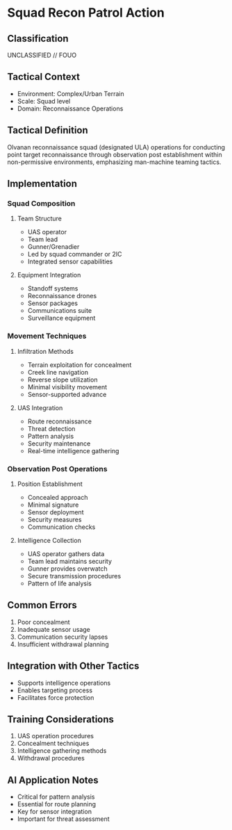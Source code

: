 # Squad Recon Patrol Action

## Classification

UNCLASSIFIED // FOUO

## Tactical Context

- Environment: Complex/Urban Terrain
- Scale: Squad level
- Domain: Reconnaissance Operations

## Tactical Definition

Olvanan reconnaissance squad (designated ULA) operations for conducting point
target reconnaissance through observation post establishment within
non-permissive environments, emphasizing man-machine teaming tactics.

## Implementation

### Squad Composition

1. Team Structure

   - UAS operator
   - Team lead
   - Gunner/Grenadier
   - Led by squad commander or 2IC
   - Integrated sensor capabilities

2. Equipment Integration
   - Standoff systems
   - Reconnaissance drones
   - Sensor packages
   - Communications suite
   - Surveillance equipment

### Movement Techniques

1. Infiltration Methods

   - Terrain exploitation for concealment
   - Creek line navigation
   - Reverse slope utilization
   - Minimal visibility movement
   - Sensor-supported advance

2. UAS Integration
   - Route reconnaissance
   - Threat detection
   - Pattern analysis
   - Security maintenance
   - Real-time intelligence gathering

### Observation Post Operations

1. Position Establishment

   - Concealed approach
   - Minimal signature
   - Sensor deployment
   - Security measures
   - Communication checks

2. Intelligence Collection
   - UAS operator gathers data
   - Team lead maintains security
   - Gunner provides overwatch
   - Secure transmission procedures
   - Pattern of life analysis

## Common Errors

1. Poor concealment
2. Inadequate sensor usage
3. Communication security lapses
4. Insufficient withdrawal planning

## Integration with Other Tactics

- Supports intelligence operations
- Enables targeting process
- Facilitates force protection

## Training Considerations

1. UAS operation procedures
2. Concealment techniques
3. Intelligence gathering methods
4. Withdrawal procedures

## AI Application Notes

- Critical for pattern analysis
- Essential for route planning
- Key for sensor integration
- Important for threat assessment
